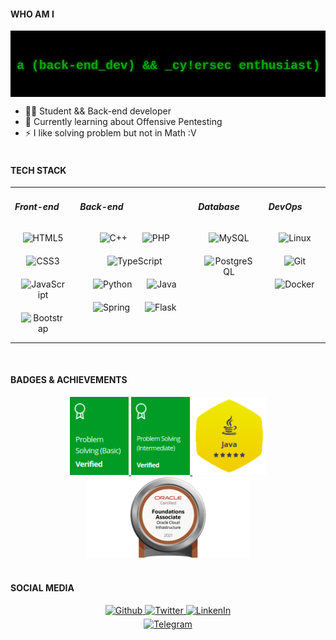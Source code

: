 <h4>WHO AM I</h4>
<img src=".img/header.gif" alt="Header" align="center"/>

- 👨‍💻 Student && Back-end developer
- 🌱 Currently learning about Offensive Pentesting
- ⚡ I like solving problem but not in Math :V
<br/><br/>

<h4>TECH STACK</h4>
<table>
	<tr>
		<td valign="top" width="20%">
			<h5>Front-end</h5>
			<div align="center">
				<img style="margin: 10px;" src="https://cdn.jsdelivr.net/gh/devicons/devicon/icons/html5/html5-original.svg" alt="HTML5" height="40"/>
				<img style="margin: 10px;" src="https://cdn.jsdelivr.net/gh/devicons/devicon/icons/css3/css3-original.svg" alt="CSS3" height="40"/>
				<img style="margin: 10px;" src="https://cdn.jsdelivr.net/gh/devicons/devicon/icons/javascript/javascript-original.svg" alt="JavaScript" height="40"/>
				<img style="margin: 10px;" src="https://cdn.jsdelivr.net/gh/devicons/devicon/icons/bootstrap/bootstrap-plain.svg" alt="Bootstrap" height="40"/>
			</div>
		</td>
		<td valign="top" width="40%">
			<h5>Back-end</h5>
			<div align="center">
				<img style="margin: 10px;" src="https://cdn.jsdelivr.net/gh/devicons/devicon/icons/cplusplus/cplusplus-original.svg" alt="C++" height="40"/>
				<img style="margin: 10px;" src="https://cdn.jsdelivr.net/gh/devicons/devicon/icons/php/php-original.svg" alt="PHP" height="40"/>
				<img style="margin: 10px;" src="https://cdn.jsdelivr.net/gh/devicons/devicon/icons/typescript/typescript-original.svg" alt="TypeScript" height="40"/>
				<img style="margin: 10px;" src="https://cdn.jsdelivr.net/gh/devicons/devicon/icons/python/python-original.svg" alt="Python" height="40" />
				<img style="margin: 10px;" src="https://cdn.jsdelivr.net/gh/devicons/devicon/icons/java/java-original.svg" alt="Java" height="40"/>
				<img style="margin: 10px;" src="https://cdn.jsdelivr.net/gh/devicons/devicon/icons/spring/spring-original.svg" alt="Spring" height="40"/>
				<img style="margin: 10px;" src="https://cdn.jsdelivr.net/gh/devicons/devicon/icons/flask/flask-original.svg" alt="Flask" height="40"/>
			</div>
		</td>
		<td valign="top" width="20%">
			<h5>Database</h5>
			<div align="center">
				<img style="margin: 10px;" src="https://cdn.jsdelivr.net/gh/devicons/devicon/icons/mysql/mysql-original-wordmark.svg" alt="MySQL" height="40"/>
				<img style="margin: 10px;" src="https://cdn.jsdelivr.net/gh/devicons/devicon/icons/postgresql/postgresql-original.svg" alt="PostgreSQL" height="40"/>
			</div>
		</td>
		<td valign="top" width="40%">
			<h5>DevOps</h5>
			<div align="center">
				<img style="margin: 10px;" src="https://cdn.jsdelivr.net/gh/devicons/devicon/icons/ubuntu/ubuntu-plain.svg" alt="Linux" height="40"/>
				<img style="margin: 10px;" src="https://cdn.jsdelivr.net/gh/devicons/devicon/icons/git/git-original.svg" alt="Git" height="40"/>
				<img style="margin: 10px;" src="https://cdn.jsdelivr.net/gh/devicons/devicon/icons/docker/docker-plain-wordmark.svg" alt="Docker" height="40"/>
			</div>
		</td>
	</tr>
</table>
<br/>

<h4>BADGES & ACHIEVEMENTS</h4>
<div align="center">
	<a href="https://bit.ly/3o8FShe" target="_blank">
		<img src=".img/badge-1.png" alt="HackerRank Problem Solving Basic" height="125"/>
	</a>
	<a href="https://bit.ly/3HeGHwg" target="_blank">
		<img src=".img/badge-2.png" alt="HackerRank Problem Solving Intermediate" height="125"/>
	</a>
	<a href="#" target="_blank">
		<img src=".img/badge-3.png" alt="HackerRank Java Gold Badge" height="125"/>
	</a>
	<a href="https://bit.ly/3Gjcxqq" target="_blank">
		<img src=".img/badge-4.png" alt="OCI Foundation Associate" height="130"/>
	</a>
</div>
<br/>

<h4>SOCIAL MEDIA</h4>
<div align="center">
	<a href="https://github.com/wahoyuz" target="_blank">
		<img src="https://img.shields.io/badge/github-%2324292e.svg?&style=for-the-badge&logo=github&logoColor=white" alt="Github" style="margin-bottom: 5px;"/>
	</a>
	<a href="https://twitter.com/wahoyuz/" target="_blank">
		<img src="https://img.shields.io/badge/twitter-%2300acee.svg?&style=for-the-badge&logo=twitter&logoColor=white" alt=Twitter style="margin-bottom: 5px;"/>
	</a>
	<a href="https://www.linkedin.com/in/wahyu-priambodo-4b12aa209/" target="_blank">
		<img src="https://img.shields.io/badge/linkedin-%231E77B5.svg?&style=for-the-badge&logo=linkedin&logoColor=white" alt="LinkenIn" style="margin-bottom: 5px;"/>
	</a>
	<br/>
	<a href="https://t.me/wahoyuz" target="_blank">
		<img src="https://img.shields.io/badge/telegram-1572A1?logo=telegram&style=for-the-badge&logoColor=white" alt="Telegram" style="margin-bottom: 5px;"/>
	</a>
</div>